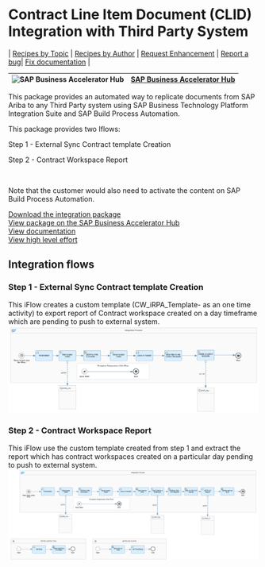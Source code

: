 # Contract Line Item Document (CLID) Integration with Third Party System 

\| [Recipes by Topic](../../readme.md ) \| [Recipes by Author](../../author.md ) \| [Request Enhancement](https://github.com/SAP-samples/cloud-integration-flow/issues/new?assignees=&labels=Recipe%20Fix,enhancement&template=recipe-request.md&title=Improve%20Contract%20Line%20Item%20Document%20(CLID)%20Integration%20with%20Third%20Party%20System) \| [Report a bug](https://github.com/SAP-samples/cloud-integration-flow/issues/new?assignees=&labels=Recipe%20Fix,bug&template=bug_report.md&title=Issue%20with%20Contract%20Line%20Item%20Document%20(CLID)%20Integration%20with%20Third%20Party%20System)\| [Fix documentation](https://github.com/SAP-samples/cloud-integration-flow/issues/new?assignees=&labels=Recipe%20Fix,documentation&template=bug_report.md&title=Docu%20fix%20Contract%20Line%20Item%20Document%20(CLID)%20Integration%20with%20Third%20Party%20System) \| 

 ![SAP Business Accelerator Hub](https://github.com/SAPAPIBusinessHub.png?size=50 ) | [SAP Business Accelerator Hub](https://api.sap.com/allcommunity) | 
 ----|----| 

This package provides an automated way to replicate documents from SAP Ariba to any Third Party system using SAP Business Technology Platform Integration Suite and SAP Build Process Automation.

<p>This package provides two Iflows:</p>
<p>Step 1 - External Sync Contract template Creation</p>
<p>Step 2 - Contract Workspace Report</p>
<p>&nbsp;</p>
<p>Note that the customer would also need to activate the content on SAP Build Process Automation.</p>

[Download the integration package](ContractLineItemDocumentCLIDIntegrationwithThirdPartySystem.zip)\
[View package on the SAP Business Accelerator Hub](https://api.sap.com/package/ContractLineItemDocumentCLIDIntegrationwithThirdPartySystem)\
[View documentation](ConfigurationGuide_CLIDIntegrationwithThirdParty.pdf)\
[View high level effort](effort.md)
## Integration flows
### Step 1 - External Sync Contract template Creation 
This iFlow creates a custom template (CW_iRPA_Template- as an one time activity) to export report of Contract workspace created on a day timeframe which are pending to push to external system. \
 ![input-image](External_Sync_Contract_template_creation.png)
### Step 2 - Contract Workspace Report 
This iFlow use the custom template created from step 1 and extract the report which has contract workspaces created on a particular day pending to push to external system. \
 ![input-image](Step_2_-_Contract_Workspace_Report.png)